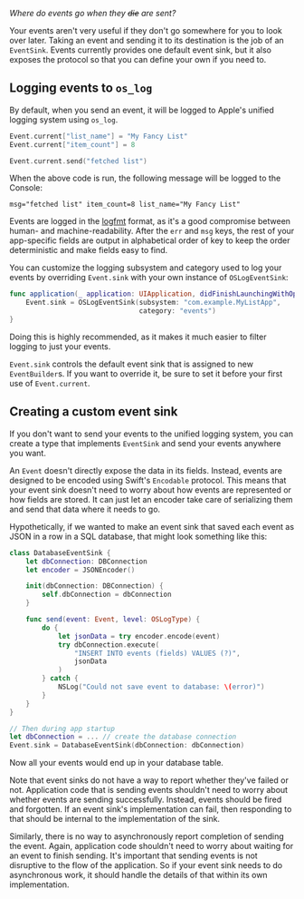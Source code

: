 _Where do events go when they ~~die~~ are sent?_

Your events aren't very useful if they don't go somewhere for you to look over later.
Taking an event and sending it to its destination is the job of an `EventSink`.
Events currently provides one default event sink, but it also exposes the protocol so that you can define your own if you need to.

## Logging events to `os_log`

By default, when you send an event, it will be logged to Apple's unified logging system using `os_log`.

```swift
Event.current["list_name"] = "My Fancy List"
Event.current["item_count"] = 8

Event.current.send("fetched list")
```

When the above code is run, the following message will be logged to the Console:

```
msg="fetched list" item_count=8 list_name="My Fancy List"
```

Events are logged in the [logfmt][] format, as it's a good compromise between human- and machine-readability. After the `err` and `msg` keys, the rest of your app-specific fields are output in alphabetical order of key to keep the order deterministic and make fields easy to find.

[logfmt]: https://brandur.org/logfmt

You can customize the logging subsystem and category used to log your events by overriding `Event.sink` with your own instance of `OSLogEventSink`:

```swift
func application(_ application: UIApplication, didFinishLaunchingWithOptions launchOptions: [UIApplication.LaunchOptionsKey : Any]? = nil) -> Bool {
    Event.sink = OSLogEventSink(subsystem: "com.example.MyListApp",
                                category: "events")
}
```

Doing this is highly recommended, as it makes it much easier to filter logging to just your events.

`Event.sink` controls the default event sink that is assigned to new `EventBuilder`s. If you want to override it, be sure to set it before your first use of `Event.current`.

## Creating a custom event sink

If you don't want to send your events to the unified logging system, you can create a type that implements `EventSink` and send your events anywhere you want.

An `Event` doesn't directly expose the data in its fields. Instead, events are designed to be encoded using Swift's `Encodable` protocol. This means that your event sink doesn't need to worry about how events are represented or how fields are stored. It can just let an encoder take care of serializing them and send that data where it needs to go.

Hypothetically, if we wanted to make an event sink that saved each event as JSON in a row in a SQL database, that might look something like this:

```swift
class DatabaseEventSink {
    let dbConnection: DBConnection
    let encoder = JSONEncoder()

    init(dbConnection: DBConnection) {
        self.dbConnection = dbConnection
    }

    func send(event: Event, level: OSLogType) {
        do {
            let jsonData = try encoder.encode(event)
            try dbConnection.execute(
                "INSERT INTO events (fields) VALUES (?)",
                jsonData
            )
        } catch {
            NSLog("Could not save event to database: \(error)")
        }
    }
}

// Then during app startup
let dbConnection = ... // create the database connection
Event.sink = DatabaseEventSink(dbConnection: dbConnection)
```

Now all your events would end up in your database table.

Note that event sinks do not have a way to report whether they've failed or not. Application code that is sending events shouldn't need to worry about whether events are sending successfully. Instead, events should be fired and forgotten. If an event sink's implementation can fail, then responding to that should be internal to the implementation of the sink.

Similarly, there is no way to asynchronously report completion of sending the event. Again, application code shouldn't need to worry about waiting for an event to finish sending. It's important that sending events is not disruptive to the flow of the application. So if your event sink needs to do asynchronous work, it should handle the details of that within its own implementation.